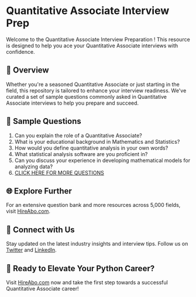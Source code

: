 # Quantitative Associate Interview Prep

Welcome to the Quantitative Associate Interview Preparation ! This resource is designed to help you ace your Quantitative Associate interviews with confidence.

## 🚀 Overview

Whether you're a seasoned Quantitative Associate or just starting in the field, this repository is tailored to enhance your interview readiness. We've curated a set of sample questions commonly asked in Quantitative Associate interviews to help you prepare and succeed.

## 📝 Sample Questions

1. Can you explain the role of a Quantitative Associate?
2. What is your educational background in Mathematics and Statistics?
3. How would you define quantitative analysis in your own words?
4. What statistical analysis software are you proficient in?
5. Can you discuss your experience in developing mathematical models for analyzing data?
6. [CLICK HERE FOR MORE QUESTIONS](https://hireabo.com/job/19_3_2/Quantitative%20Associate)

## 🌐 Explore Further

For an extensive question bank and more resources across 5,000 fields, visit [HireAbo.com](https://www.hireabo.com).

## 📱 Connect with Us

Stay updated on the latest industry insights and interview tips. Follow us on [Twitter](https://twitter.com/hireabo) and [LinkedIn](https://www.linkedin.com/in/hire-abo-3609972a8/).

## 🚀 Ready to Elevate Your Python Career?

Visit [HireAbo.com](https://www.hireabo.com) now and take the first step towards a successful Quantitative Associate career!